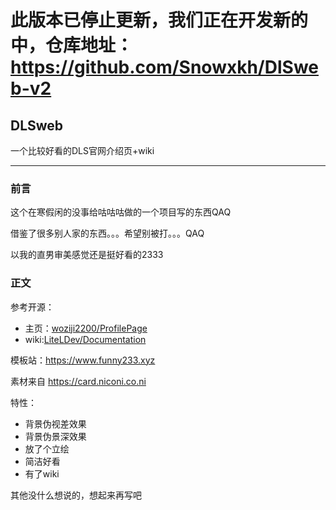 # 此版本已停止更新，我们正在开发新的中，仓库地址：https://github.com/Snowxkh/DlSweb-v2

## DLSweb
一个比较好看的DLS官网介绍页+wiki
***
### 前言
这个在寒假闲的没事给咕咕咕做的一个项目写的东西QAQ

借鉴了很多别人家的东西。。。希望别被打。。。QAQ

以我的直男审美感觉还是挺好看的2333

### 正文
参考开源：
- 主页：[woziji2200/ProfilePage](https://github.com/woziji2200/ProfilePage)
- wiki:[LiteLDev/Documentation](https://github.com/LiteLDev/Documentation)

模板站：https://www.funny233.xyz

素材来自 https://card.niconi.co.ni

特性：
- 背景伪视差效果
- 背景伪景深效果
- 放了个立绘
- 简洁好看
- 有了wiki

其他没什么想说的，想起来再写吧
